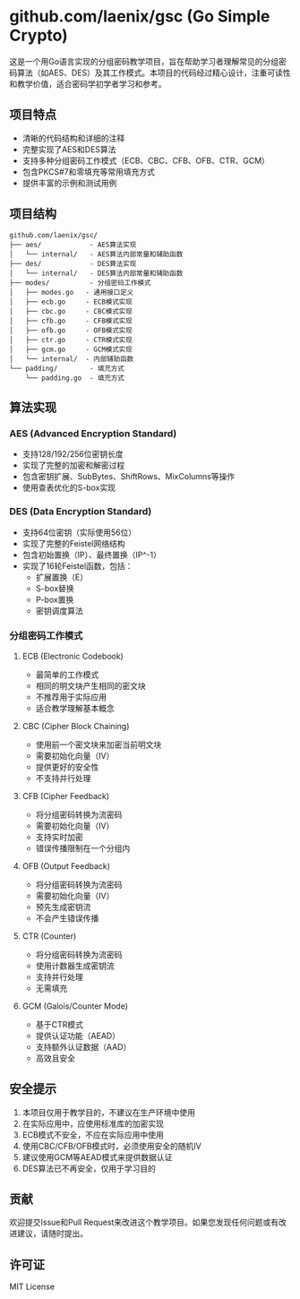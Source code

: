 # github.com/laenix/gsc (Go Simple Crypto)

这是一个用Go语言实现的分组密码教学项目，旨在帮助学习者理解常见的分组密码算法（如AES、DES）及其工作模式。本项目的代码经过精心设计，注重可读性和教学价值，适合密码学初学者学习和参考。

## 项目特点

- 清晰的代码结构和详细的注释
- 完整实现了AES和DES算法
- 支持多种分组密码工作模式（ECB、CBC、CFB、OFB、CTR、GCM）
- 包含PKCS#7和零填充等常用填充方式
- 提供丰富的示例和测试用例

## 项目结构

```
github.com/laenix/gsc/
├── aes/            - AES算法实现
│   └── internal/   - AES算法内部常量和辅助函数
├── des/            - DES算法实现
│   └── internal/   - DES算法内部常量和辅助函数
├── modes/          - 分组密码工作模式
│   ├── modes.go   - 通用接口定义
│   ├── ecb.go     - ECB模式实现
│   ├── cbc.go     - CBC模式实现
│   ├── cfb.go     - CFB模式实现
│   ├── ofb.go     - OFB模式实现
│   ├── ctr.go     - CTR模式实现
│   ├── gcm.go     - GCM模式实现
│   └── internal/  - 内部辅助函数
└── padding/        - 填充方式
    └── padding.go  - 填充方式
```

## 算法实现

### AES (Advanced Encryption Standard)

- 支持128/192/256位密钥长度
- 实现了完整的加密和解密过程
- 包含密钥扩展、SubBytes、ShiftRows、MixColumns等操作
- 使用查表优化的S-box实现

### DES (Data Encryption Standard)

- 支持64位密钥（实际使用56位）
- 实现了完整的Feistel网络结构
- 包含初始置换（IP）、最终置换（IP^-1）
- 实现了16轮Feistel函数，包括：
  - 扩展置换（E）
  - S-box替换
  - P-box置换
  - 密钥调度算法

### 分组密码工作模式

1. ECB (Electronic Codebook)
   - 最简单的工作模式
   - 相同的明文块产生相同的密文块
   - 不推荐用于实际应用
   - 适合教学理解基本概念

2. CBC (Cipher Block Chaining)
   - 使用前一个密文块来加密当前明文块
   - 需要初始化向量（IV）
   - 提供更好的安全性
   - 不支持并行处理

3. CFB (Cipher Feedback)
   - 将分组密码转换为流密码
   - 需要初始化向量（IV）
   - 支持实时加密
   - 错误传播限制在一个分组内

4. OFB (Output Feedback)
   - 将分组密码转换为流密码
   - 需要初始化向量（IV）
   - 预先生成密钥流
   - 不会产生错误传播

5. CTR (Counter)
   - 将分组密码转换为流密码
   - 使用计数器生成密钥流
   - 支持并行处理
   - 无需填充

6. GCM (Galois/Counter Mode)
   - 基于CTR模式
   - 提供认证功能（AEAD）
   - 支持额外认证数据（AAD）
   - 高效且安全

## 安全提示

1. 本项目仅用于教学目的，不建议在生产环境中使用
2. 在实际应用中，应使用标准库的加密实现
3. ECB模式不安全，不应在实际应用中使用
4. 使用CBC/CFB/OFB模式时，必须使用安全的随机IV
5. 建议使用GCM等AEAD模式来提供数据认证
6. DES算法已不再安全，仅用于学习目的

## 贡献

欢迎提交Issue和Pull Request来改进这个教学项目。如果您发现任何问题或有改进建议，请随时提出。

## 许可证

MIT License 